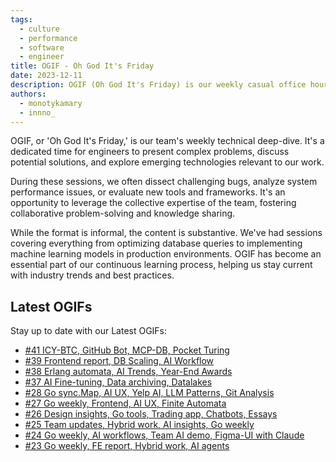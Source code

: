 ```yaml
---
tags:
  - culture
  - performance
  - software
  - engineer
title: OGIF - Oh God It's Friday
date: 2023-12-11
description: OGIF (Oh God It's Friday) is our weekly casual office hours meeting, where team members unwind, share updates, and connect in a relaxed environment at the end of each work week.
authors:
  - monotykamary
  - innno_
---
```


OGIF, or 'Oh God It's Friday,' is our team's weekly technical deep-dive. It's a dedicated time for engineers to present complex problems, discuss potential solutions, and explore emerging technologies relevant to our work.

During these sessions, we often dissect challenging bugs, analyze system performance issues, or evaluate new tools and frameworks. It's an opportunity to leverage the collective expertise of the team, fostering collaborative problem-solving and knowledge sharing.

While the format is informal, the content is substantive. We've had sessions covering everything from optimizing database queries to implementing machine learning models in production environments. OGIF has become an essential part of our continuous learning process, helping us stay current with industry trends and best practices.

## Latest OGIFs

Stay up to date with our Latest OGIFs:

- [#41 ICY-BTC, GitHub Bot, MCP-DB, Pocket Turing](/updates/ogif/41-20250314)
- [#39 Frontend report, DB Scaling, AI Workflow](/updates/ogif/39-20250207)
- [#38 Erlang automata, AI Trends, Year-End Awards](/updates/ogif/38-20250117)
- [#37 AI Fine-tuning, Data archiving, Datalakes](/updates/ogif/37-20241227)
- [#28 Go sync.Map, AI UX, Yelp AI, LLM Patterns, Git Analysis](/updates/ogif/28-20241018)
- [#27 Go weekly, Frontend, AI UX, Finite Automata](/updates/ogif/27-20241011)
- [#26 Design insights, Go tools, Trading app, Chatbots, Essays](/updates/ogif/26-20241004)
- [#25 Team updates, Hybrid work, AI insights, Go weekly](/updates/ogif/25-20240927)
- [#24 Go weekly, AI workflows, Team AI demo, Figma-UI with Claude](/updates/ogif/24-20240920)
- [#23 Go weekly, FE report, Hybrid work, AI agents](/updates/ogif/23-20240913)

